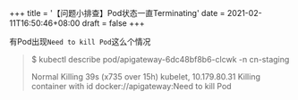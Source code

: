 +++
title = '【问题小排查】Pod状态一直Terminating'
date = 2021-02-11T16:50:46+08:00
draft = false
+++

有Pod出现`Need to kill Pod`这么个情况

> $ kubectl describe pod/apigateway-6dc48bf8b6-clcwk -n cn-staging
> 
>   Normal  Killing  39s (x735 over 15h)  kubelet, 10.179.80.31  Killing container with id docker://apigateway:Need to kill Pod

